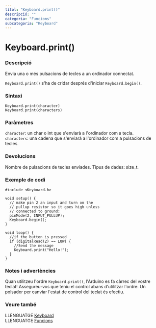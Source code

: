 ```yaml
---
títol: "Keyboard.print()"
descripció: ""
categoria: "Funcions"
subcategoria: "Keyboard"
---
```


# Keyboard.print()

### Descripció

Envia una o més pulsacions de tecles a un ordinador connectat.

`Keyboard.print()` s'ha de cridar després d'iniciar `Keyboard.begin()`.

### Sintaxi

`Keyboard.print(character)`  
`Keyboard.print(characters)`  

### Paràmetres

`character`: un char o int que s'enviarà a l'ordinador com a tecla.  
`characters`: una cadena que s'enviarà a l'ordinador com a pulsacions de tecles.  

### Devolucions

Nombre de pulsacions de tecles enviades. Tipus de dades: size_t.

### Exemple de codi

```
#include <Keyboard.h>

void setup() {
  // make pin 2 an input and turn on the
  // pullup resistor so it goes high unless
  // connected to ground:
  pinMode(2, INPUT_PULLUP);
  Keyboard.begin();
}

void loop() {
  //if the button is pressed
  if (digitalRead(2) == LOW) {
    //Send the message
    Keyboard.print("Hello!");
  }
}
```

### Notes i advertències

Quan utilitzeu l'ordre `Keyboard.print()`, l'Arduino es fa càrrec del vostre teclat! Assegureu-vos que teniu el control abans d'utilitzar l'ordre. Un polsador per canviar l'estat de control del teclat és efectiu.

### Veure també

LLENGUATGE [Keyboard](../Keyboard.md)  
LLENGUATGE [Funcions](../../../Funcions.md)  
